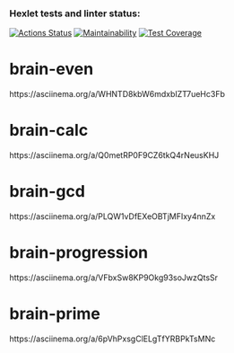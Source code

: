 ### Hexlet tests and linter status:
[![Actions Status](https://github.com/euroegor/frontend-project-44/actions/workflows/hexlet-check.yml/badge.svg)](https://github.com/euroegor/frontend-project-44/actions)
[![Maintainability](https://api.codeclimate.com/v1/badges/02421a6ab110c4a84ec2/maintainability)](https://codeclimate.com/github/euroegor/frontend-project-44/maintainability)
[![Test Coverage](https://api.codeclimate.com/v1/badges/02421a6ab110c4a84ec2/test_coverage)](https://codeclimate.com/github/euroegor/frontend-project-44/test_coverage)

<h1>brain-even</h1>
<p>https://asciinema.org/a/WHNTD8kbW6mdxbIZT7ueHc3Fb</p>
<h1>brain-calc</h1>
<p>https://asciinema.org/a/Q0metRP0F9CZ6tkQ4rNeusKHJ</p>
<h1>brain-gcd</h1>
<p>https://asciinema.org/a/PLQW1vDfEXeOBTjMFIxy4nnZx</p>
<h1>brain-progression</h1>
<p>https://asciinema.org/a/VFbxSw8KP9Okg93soJwzQtsSr</p>
<h1>brain-prime</h1>
<p>https://asciinema.org/a/6pVhPxsgClELgTfYRBPkTsMNc</p>

